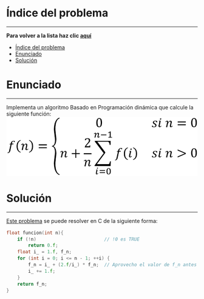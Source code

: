 # Índice del problema

***

**Para volver a la lista haz clic [aquí](./Index.md)**

<!-- TOC -->
* [Índice del problema](#índice-del-problema)
* [Enunciado](#enunciado)
* [Solución](#solución)
<!-- TOC -->

# Enunciado

***

Implementa un algoritmo Basado en Programación dinámica que calcule la siguiente
función:
![descripcion](./relacion1.png "titulo")

# Solución

***

[Este problema](#enunciado) se puede resolver en C de la siguiente forma:

```c
float funcion(int n){
    if (!n)                         // !0 es TRUE
        return 0.f;                 
    float i_ = 1.f, f_n;
    for (int i = 0; i <= n - 1; ++i) {
        f_n = i_ + (2.f/i_) * f_n;  // Aprovecho el valor de f_n antes de actualizarse
        i_ += 1.f;
    }
    return f_n;
}
```

